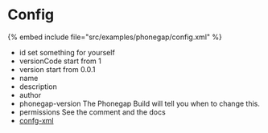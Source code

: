 # Config

{% embed include file="src/examples/phonegap/config.xml" %}

* id            set something for yourself
* versionCode   start from 1
* version       start from 0.0.1
* name
* description
* author
* phonegap-version   The Phonegap Build will tell you when to change this.
* permissions   See the comment and the docs
* [confg-xml](https://build.phonegap.com/docs/config-xml)



